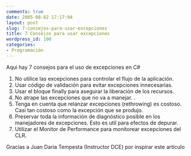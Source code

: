 ```yaml
---
comments: true
date: 2005-08-02 17:17:04
layout: post
slug: 7-consejos-para-usar-excepciones
title: 7 Consejos para usar excepciones
wordpress_id: 100
categories:
- Programación
---
```


Aqui hay 7 consejos para el uso de excepciones en C#

1) No utilice las excepciones para controlar el flujo de la aplicación.  
2) Usar código de validación para evitar excepciones innecesarias.  
3) Usar el bloque finally para asegurar la liberación de los recursos.  
4) No atrape las excepciones que no va a manejar. .  
5) Tenga en cuenta que relanzar excepciones (rethrowing) es costoso. Casi tan costoso como la excepción que se produjo.  
6) Preservar toda la información de diagnóstico posible en los manejadores de excepciones. Esto es util para efectos de depurar.  
7) Utilizar el Monitor de Performance para monitorear excepciones del CLR.

Gracias a Juan Daria Tempesta (Instructor DCE) por inspirar este artículo

  




